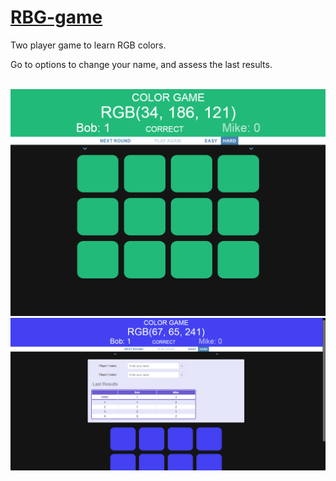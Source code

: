 # [RBG-game](https://michal-w-dev.github.io/RBG-game/)
<p>Two player game to learn RGB colors. </p>
<p>Go to options to change your name, and assess the last results. </p>
<br>
<img src="imgs/readme1.png" width="700px">
<img src="imgs/readme2.png" width="700px">
